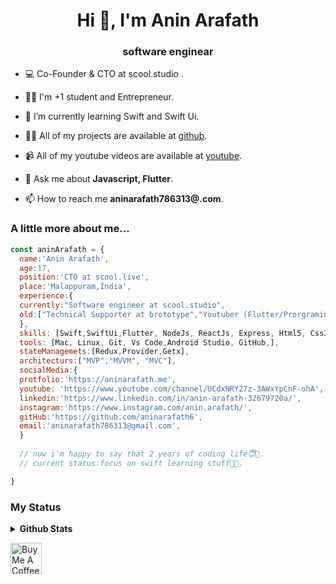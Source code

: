 <h1 align="center">Hi 👋, I'm Anin Arafath</h1>
<h3 align="center">software enginear</h3>
	

- 💻 Co-Founder & CTO at scool.studio .

- 👨‍💻 I'm  +1 student and Entrepreneur.

- 🌱 I’m currently learning Swift and Swift Ui.

- 👨‍💻 All of my projects are available at [github](https://github.com/aninarafath6?tab=repositories).

- 📹 All of my youtube videos are available at [youtube](https://www.youtube.com/channel/UCdxNRY27z-3AWxYpCnF-ohA).

- 💬 Ask me about **Javascript, Flutter**.

- 📫 How to reach me **aninarafath786313@.com**.


### A little more about me...  

```javascript
const aninArafath = {
  name:'Anin Arafath',
  age:17,
  position:'CTO at scool.live',
  place:'Malappuram,India',
  experience:{
  currently:"Software engineer at scool.studio",
  old:["Technical Supporter at brototype","Youtuber (Flutter/Prorgraming)","Software developer at INCOM" ],
  },
  skills: [Swift,SwiftUi,Flutter, NodeJs, ReactJs, Express, Html5, Css3, NextJs, TailwindCss],
  tools: [Mac, Linux, Git, Vs Code,Android Studio, GitHub,],
  stateManagemets:[Redux,Provider,Getx],
  architecturs:["MVP","MVVM", "MVC"],
  socialMedia:{
  protfolio:'https://aninarafath.me',
  youtube: 'https://www.youtube.com/channel/UCdxNRY27z-3AWxYpCnF-ohA',
  linkedin:'https://www.linkedin.com/in/anin-arafath-32679720a/',
  instagram:'https://www.instagram.com/anin.arafath/',
  gitHub:'https://github.com/aninarafath6',
  email:'aninarafath786313@gmail.com',
  }
  
  // now i'm happy to say that 2 years of coding life😇🥰.
  // current status:focus on swift learning stuff🫣🤗.

}
```



### My Status

<details>
<summary>
  <b>Github Stats</b>
</summary>
<p align="center"> <img alt="Anin's Github Stats" src="https://github-readme-stats.vercel.app/api?username=aninarafath6&theme=vision-friendly-dark&show_icons=true&hide_border=true&count_private=true&bg_color=0D1117"/>
</details>



<!-- ![](<a href="https://app.daily.dev/anin"><img src="https://api.daily.dev/devcards/984fb0e0d4eb465ca48c7101b3eca485.png?r=6r7" width="200" alt="Anin Arafath's Dev Card"/></a>) ![](<img height="180em" src="https://github-readme-stats-eight-theta.vercel.app/api?username=aninarafath6&show_icons=true&theme=radical&include_all_commits=true&count_private=true"/>) -->

<a href="https://www.buymeacoffee.com/aninarafath" target="_blank"><img src="https://cdn.buymeacoffee.com/buttons/v2/default-yellow.png" height="50px" alt="Buy Me A Coffee"></a>
	

	

